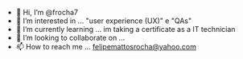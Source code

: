 - 👋 Hi, I’m @frocha7
- 👀 I’m interested in ... "user experience (UX)" e "QAs"
- 🌱 I’m currently learning ... im taking a certificate as a IT technician
- 💞️ I’m looking to collaborate on ...
- 📫 How to reach me ... felipemattosrocha@yahoo.com

<!---
frocha7/frocha7 is a ✨ special ✨ repository because its `README.md` (this file) appears on your GitHub profile.
You can click the Preview link to take a look at your changes.
--->
